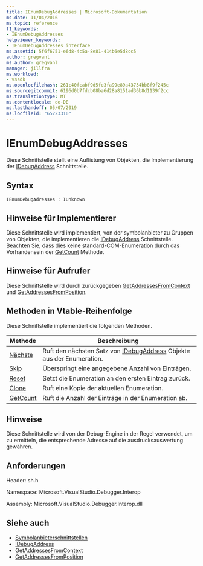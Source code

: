 ```yaml
---
title: IEnumDebugAddresses | Microsoft-Dokumentation
ms.date: 11/04/2016
ms.topic: reference
f1_keywords:
- IEnumDebugAddresses
helpviewer_keywords:
- IEnumDebugAddresses interface
ms.assetid: 5f6f6751-e6d8-4c5a-8e81-414b6e5d8cc5
author: gregvanl
ms.author: gregvanl
manager: jillfra
ms.workload:
- vssdk
ms.openlocfilehash: 261c40fcabf9d5fe3fa99e89a43734bb8f9f245c
ms.sourcegitcommit: 6196d0b7fdcb08ba6d28a8151ad36b8d1139f2cc
ms.translationtype: MT
ms.contentlocale: de-DE
ms.lasthandoff: 05/07/2019
ms.locfileid: "65223310"
---
```

# <a name="ienumdebugaddresses"></a>IEnumDebugAddresses
Diese Schnittstelle stellt eine Auflistung von Objekten, die Implementierung der [IDebugAddress](../../../extensibility/debugger/reference/idebugaddress.md) Schnittstelle.

## <a name="syntax"></a>Syntax

```
IEnumDebugAdresses : IUnknown
```

## <a name="notes-for-implementers"></a>Hinweise für Implementierer
 Diese Schnittstelle wird implementiert, von der symbolanbieter zu Gruppen von Objekten, die implementieren die [IDebugAddress](../../../extensibility/debugger/reference/idebugaddress.md) Schnittstelle. Beachten Sie, dass dies keine standard-COM-Enumeration durch das Vorhandensein der [GetCount](../../../extensibility/debugger/reference/ienumdebugaddresses-getcount.md) Methode.

## <a name="notes-for-callers"></a>Hinweise für Aufrufer
 Diese Schnittstelle wird durch zurückgegeben [GetAddressesFromContext](../../../extensibility/debugger/reference/idebugsymbolprovider-getaddressesfromcontext.md) und [GetAddressesFromPosition](../../../extensibility/debugger/reference/idebugsymbolprovider-getaddressesfromposition.md).

## <a name="methods-in-vtable-order"></a>Methoden in Vtable-Reihenfolge
 Diese Schnittstelle implementiert die folgenden Methoden.

|Methode|Beschreibung|
|------------|-----------------|
|[Nächste](../../../extensibility/debugger/reference/ienumdebugaddresses-next.md)|Ruft den nächsten Satz von [IDebugAddress](../../../extensibility/debugger/reference/idebugaddress.md) Objekte aus der Enumeration.|
|[Skip](../../../extensibility/debugger/reference/ienumdebugaddresses-skip.md)|Überspringt eine angegebene Anzahl von Einträgen.|
|[Reset](../../../extensibility/debugger/reference/ienumdebugaddresses-reset.md)|Setzt die Enumeration an den ersten Eintrag zurück.|
|[Clone](../../../extensibility/debugger/reference/ienumdebugaddresses-clone.md)|Ruft eine Kopie der aktuellen Enumeration.|
|[GetCount](../../../extensibility/debugger/reference/ienumdebugaddresses-getcount.md)|Ruft die Anzahl der Einträge in der Enumeration ab.|

## <a name="remarks"></a>Hinweise
 Diese Schnittstelle wird von der Debug-Engine in der Regel verwendet, um zu ermitteln, die entsprechende Adresse auf die ausdrucksauswertung gewähren.

## <a name="requirements"></a>Anforderungen
 Header: sh.h

 Namespace: Microsoft.VisualStudio.Debugger.Interop

 Assembly: Microsoft.VisualStudio.Debugger.Interop.dll

## <a name="see-also"></a>Siehe auch
- [Symbolanbieterschnittstellen](../../../extensibility/debugger/reference/symbol-provider-interfaces.md)
- [IDebugAddress](../../../extensibility/debugger/reference/idebugaddress.md)
- [GetAddressesFromContext](../../../extensibility/debugger/reference/idebugsymbolprovider-getaddressesfromcontext.md)
- [GetAddressesFromPosition](../../../extensibility/debugger/reference/idebugsymbolprovider-getaddressesfromposition.md)